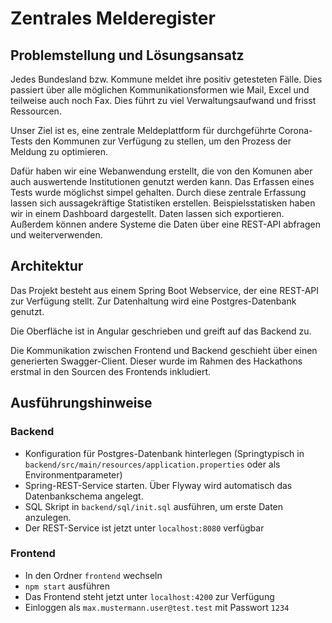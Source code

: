 # Zentrales Melderegister

## Problemstellung und Lösungsansatz

Jedes Bundesland bzw. Kommune meldet ihre positiv getesteten Fälle. Dies passiert über alle möglichen Kommunikationsformen wie Mail, Excel und teilweise auch noch Fax. Dies führt zu viel Verwaltungsaufwand und frisst Ressourcen.

Unser Ziel ist es, eine zentrale Meldeplattform für durchgeführte Corona-Tests den Kommunen zur Verfügung zu stellen, um den Prozess der Meldung zu optimieren.

Dafür haben wir eine Webanwendung erstellt, die von den Komunen aber auch auswertende Institutionen genutzt werden kann. Das Erfassen eines Tests wurde möglichst simpel gehalten. Durch diese zentrale Erfassung lassen sich aussagekräftige Statistiken erstellen. Beispielsstatisken haben wir in einem Dashboard dargestellt. Daten lassen sich exportieren. Außerdem können andere Systeme die Daten über eine REST-API abfragen und weiterverwenden.

## Architektur

Das Projekt besteht aus einem Spring Boot Webservice, der eine REST-API zur Verfügung stellt.
Zur Datenhaltung wird eine Postgres-Datenbank genutzt.

Die Oberfläche ist in Angular geschrieben und greift auf das Backend zu.

Die Kommunikation zwischen Frontend und Backend geschieht über einen generierten Swagger-Client.
Dieser wurde im Rahmen des Hackathons erstmal in den Sourcen des Frontends inkludiert.


## Ausführungshinweise

### Backend

- Konfiguration für Postgres-Datenbank hinterlegen (Springtypisch in `backend/src/main/resources/application.properties` oder als Environmentparameter)
- Spring-REST-Service starten. Über Flyway wird automatisch das Datenbankschema angelegt.
- SQL Skript in `backend/sql/init.sql` ausführen, um erste Daten anzulegen.
- Der REST-Service ist jetzt unter `localhost:8080` verfügbar

### Frontend

- In den Ordner `frontend` wechseln
- `npm start` ausführen
- Das Frontend steht jetzt unter `localhost:4200` zur Verfügung
- Einloggen als `max.mustermann.user@test.test` mit Passwort `1234`
